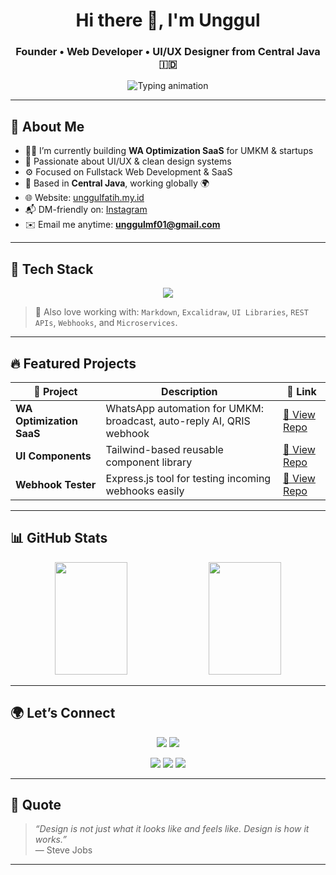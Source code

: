 <!-- Header Animasi -->
<h1 align="center">Hi there 👋, I'm Unggul</h1>
<h3 align="center">Founder • Web Developer • UI/UX Designer from Central Java 🇮🇩</h3>

<p align="center">
  <img src="https://readme-typing-svg.demolab.com?font=Fira+Code&size=22&pause=1000&color=00FFDD&width=600&center=true&vCenter=true&lines=Fullstack+Web+Developer;SaaS+Builder+%7C+Clean+UI+Lover;Open+to+Freelance+%26+Collaboration" alt="Typing animation" />
</p>

---

## 🧠 About Me

- 👨‍💻 I’m currently building **WA Optimization SaaS** for UMKM & startups
- 🎨 Passionate about UI/UX & clean design systems
- ⚙️ Focused on Fullstack Web Development & SaaS
- 📍 Based in **Central Java**, working globally 🌍
- 🌐 Website: [unggulfatih.my.id](https://unggulfatih.my.id)
- 📬 DM-friendly on: [Instagram](https://instagram.com/unggul_m.f)
- ✉️ Email me anytime: **unggulmf01@gmail.com**

---

## 🧰 Tech Stack

<p align="center">
  <img src="https://skillicons.dev/icons?i=html,css,tailwind,js,react,nodejs,express,mongodb,php,laravel,wordpress,docker,git,figma" />
</p>

> 📝 Also love working with: `Markdown`, `Excalidraw`, `UI Libraries`, `REST APIs`, `Webhooks`, and `Microservices`.

---

## 🔥 Featured Projects

| 🚀 Project | Description | 🔗 Link |
|----------|-------------|--------|
| **WA Optimization SaaS** | WhatsApp automation for UMKM: broadcast, auto-reply AI, QRIS webhook | [🔗 View Repo](https://github.com/unggulmf/wa-saas) |
| **UI Components** | Tailwind-based reusable component library | [🔗 View Repo](https://github.com/unggulmf/ui-components) |
| **Webhook Tester** | Express.js tool for testing incoming webhooks easily | [🔗 View Repo](https://github.com/unggulmf/webhook-tester) |

---

## 📊 GitHub Stats

<div align="center">

<div align="center">
  <img src="https://github-readme-stats.vercel.app/api/top-langs/?username=unggulmf&layout=compact&theme=tokyonight&hide_border=true&langs_count=6" width="48%" height="180px"/>
  <img src="https://github-readme-stats.vercel.app/api?username=unggulmf&show_icons=true&theme=tokyonight&count_private=true&hide_title=true&hide_border=true" width="48%" height="180px"/>
</div>

</div>


---

## 🌍 Let’s Connect

<p align="center">
  <a href="https://unggulfatih.my.id" target="_blank"><img src="https://img.shields.io/badge/My%20Website-Visit-blue?style=for-the-badge&logo=firefox" /></a>
  <a href="mailto:unggulmf01@gmail.com"><img src="https://img.shields.io/badge/Gmail-Email%20Me-red?style=for-the-badge&logo=gmail&logoColor=white" /></a>
</p>
<p align="center">
  <a href="https://instagram.com/unggul_m.f" target="_blank"><img src="https://img.shields.io/badge/Instagram-Follow-pink?style=for-the-badge&logo=instagram" /></a>
  <a href="https://facebook.com/unggul.fatih.2025" target="_blank"><img src="https://img.shields.io/badge/Facebook-Profile-blue?style=for-the-badge&logo=facebook" /></a>
  <a href="https://www.tiktok.com/@codingwith.unggul" target="_blank"><img src="https://img.shields.io/badge/TikTok-Coding%20Content-black?style=for-the-badge&logo=tiktok" /></a>
</p>

---

## 💬 Quote

> _“Design is not just what it looks like and feels like. Design is how it works.”_  
> — Steve Jobs

---

<!-- End of README -->
